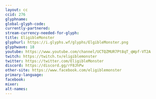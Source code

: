 ```yaml
---
layout: cc
ccid: 276
glyphname: 
global-glyph-code: 
currently-partnered: 
stream-currency-needed-for-glyph: 
title: EligibleMonster
glyphurl: https://i.glyphs.wf/glyphs/ElgibleMonster.png
glyphwave: 18
youtube: https://www.youtube.com/channel/UCTQZMUR7Pt8qT_qWpf-VT2A
twitch: https://twitch.tv/eligiblemonster
twitter: https://twitter.com/EligibleMonster
discord: https://discord.gg/rF8JhPw
other-site: https://www.facebook.com/eligiblemonster
primary-language: 
facebook: 
mixer: 
alt-names: 
---
```


